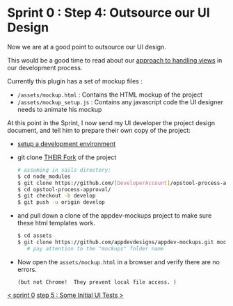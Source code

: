 # Sprint 0 : Step 4: Outsource our UI Design 
Now we are at a good point to outsource our UI design.

This would be a good time to read about our [approach to handling views](../develop/develop_process_views.md) in our development process.

Currently this plugin has a set of mockup files :

+ `/assets/mockup.html` : Contains the HTML mockup of the project
+ `/assets/mockup_setup.js` :  Contains any javascript code the UI designer needs to animate his mockup

At this point in the Sprint, I now send my UI developer the project design document, and tell him to prepare their own copy of the project:

+ [setup a development environment](../develop/develop_setup.md)
+ git clone [THEIR Fork](../develop/develop_contribute_fork.md) of the project
   ```sh
   # assuming in sails directory:
   $ cd node_modules
   $ git clone https://github.com/[DeveloperAccount]/opstool-process-approval.git
   $ cd opstool-process-approval/
   $ git checkout -b develop
   $ git push -u origin develop
   ```

+ and pull down a clone of the appdev-mockups project to make sure these html templates work.
   ```sh 
   $ cd assets
   $ git clone https://github.com/appdevdesigns/appdev-mockups.git mockups
      # pay attention to the "mockups" folder name
   ```

+ Now open the `assets/mockup.html` in a browser and verify there are no errors.
   ```
   (but not Chrome!  They prevent local file access. ) 
   ```





[< sprint 0](tutorial_sprint0.md)
[step 5 : Some Initial UI Tests >](tutorial_sprint0_04_initialUITests.md) 
